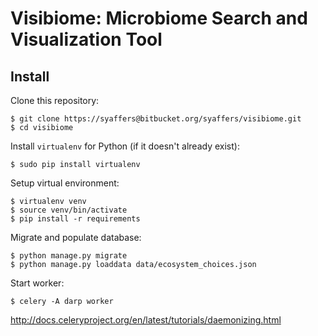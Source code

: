 # Visibiome: Microbiome Search and Visualization Tool #

## Install ##
Clone this repository:

    $ git clone https://syaffers@bitbucket.org/syaffers/visibiome.git
    $ cd visibiome

Install `virtualenv` for Python (if it doesn't already exist):

    $ sudo pip install virtualenv

Setup virtual environment:

    $ virtualenv venv
    $ source venv/bin/activate
    $ pip install -r requirements

Migrate and populate database:

    $ python manage.py migrate
    $ python manage.py loaddata data/ecosystem_choices.json

Start worker:

    $ celery -A darp worker

http://docs.celeryproject.org/en/latest/tutorials/daemonizing.html